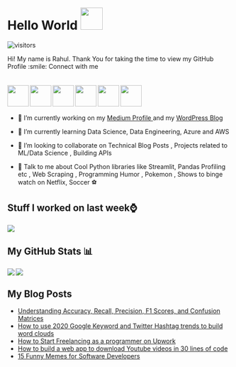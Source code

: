 # Hello World <img src = "https://raw.githubusercontent.com/MartinHeinz/MartinHeinz/master/wave.gif" width = 50px>
![visitors](https://visitor-badge.glitch.me/badge?page_id=rahulbanerjee26.rahulbanerjee261)

<div size='20px'> Hi! My name is Rahul. Thank You for taking the time to view my GitHub Profile :smile: Connect with me
<br>
<br>
<br>
  
<img width = '48px' align= 'left' src="https://github.com/rahuldkjain/github-profile-readme-generator/blob/master/src/images/icons/Social/linked-in-alt.svg" href='https://www.linkedin.com/in/rahulbanerjee2699/'/>
<img  width='48px' align= 'left' src="https://github.com/rahuldkjain/github-profile-readme-generator/blob/master/src/images/icons/Social/medium.svg" href = 'https://rahul1999.medium.com/'>
<img  width='48px' align= 'left' src="https://github.com/rahuldkjain/github-profile-readme-generator/blob/master/src/images/icons/Social/wordpress.svg" href = 'https://realpythonproject.com'>
<img  width='48px' align= 'left' src="https://github.com/rahuldkjain/github-profile-readme-generator/blob/master/src/images/icons/Social/medium.svg" href = 'https://rahul1999.medium.com/'>
<img  width='48px' align= 'left' src="https://github.com/rahuldkjain/github-profile-readme-generator/blob/master/src/images/icons/Social/twitter-alt.svg" href = 'https://twitter.com/rahulbanerjee99'>
<img  width='48px' align= 'left' src="https://github.com/rahuldkjain/github-profile-readme-generator/blob/master/src/images/icons/Social/github.svg" href = 'https://github.com/rahulbanerjee26'>
<br>
<br>
<br>

- 🔭 I’m currently working on my <a href= 'https://rahul1999.medium.com/'> Medium Profile </a> and my <a href = 'https://www.realpythonproject.com/'> WordPress Blog </a>

- 🌱 I’m currently learning Data Science, Data Engineering, Azure and AWS

- 👯 I’m looking to collaborate on Technical Blog Posts , Projects related to ML/Data Science , Building APIs

- 💬 Talk to me about Cool Python libraries like Streamlit, Pandas Profiling etc , Web Scraping , Programming Humor , Pokemon , Shows to binge watch on Netflix, Soccer :soccer:
</div>

## Stuff I worked on last week⌚
<a href="https://github.com/anuraghazra/github-readme-stats">
  <img align="center" src="https://github-readme-stats.vercel.app/api/wakatime?username=@rahulbanerjee26&compact=True"/>
</a>

## My GitHub Stats 📊
<a href="https://github.com/anuraghazra/github-readme-stats">
  <img align="left" src="https://github-readme-stats.vercel.app/api?username=rahulbanerjee26&count_private=true&show_icons=true&theme=radical" />
</a>
<a href="https://github.com/anuraghazra/convoychat">
  <img align="center" src="https://github-readme-stats.vercel.app/api/top-langs/?username=rahulbanerjee26" />
</a>

## My Blog Posts
<!-- BLOG-POST-LIST:START -->
- [Understanding Accuracy, Recall, Precision, F1 Scores, and Confusion Matrices](https://www.realpythonproject.com/understanding-accuracy-recall-precision-f1-scores-and-confusion-matrices/?utm_source=rss&utm_medium=rss&utm_campaign=understanding-accuracy-recall-precision-f1-scores-and-confusion-matrices)
- [How to use 2020 Google Keyword and Twitter Hashtag trends to build word clouds](https://www.realpythonproject.com/how-to-use-2020-google-keyword-and-twitter-hashtag-trends-to-build-word-clouds/?utm_source=rss&utm_medium=rss&utm_campaign=how-to-use-2020-google-keyword-and-twitter-hashtag-trends-to-build-word-clouds)
- [How to Start Freelancing as a programmer on Upwork](https://www.realpythonproject.com/how-to-start-freelancing-as-a-programmer-on-upwork/?utm_source=rss&utm_medium=rss&utm_campaign=how-to-start-freelancing-as-a-programmer-on-upwork)
- [How to build a web app to download Youtube videos in 30 lines of code](https://www.realpythonproject.com/how-to-build-a-web-app-to-download-youtube-videos-in-30-lines-of-code/?utm_source=rss&utm_medium=rss&utm_campaign=how-to-build-a-web-app-to-download-youtube-videos-in-30-lines-of-code)
- [15 Funny Memes for Software Developers](https://www.realpythonproject.com/15-funny-memes-for-software-developers/?utm_source=rss&utm_medium=rss&utm_campaign=15-funny-memes-for-software-developers)
<!-- BLOG-POST-LIST:END -->



 
